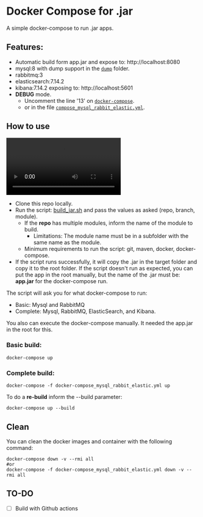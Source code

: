 # Docker Compose for .jar

A simple docker-compose to run .jar apps.

## Features:

- Automatic build form app.jar and expose to: http://localhost:8080
- mysql:8 with dump support in the [`dump`](./dump) folder.
- rabbitmq:3
- elasticsearch:7.14.2
- kibana:7.14.2 exposing to: http://localhost:5601
- **DEBUG** mode.
  - Uncomment the line '13' on [`docker-compose`](./docker-compose.yml).
  - or in the file [`compose_mysql_rabbit_elastic.yml`](./compose_mysql_rabbit_elastic.yml).

## How to use

![Demo](/demo.mp4)

- Clone this repo locally.
- Run the script: [build_jar.sh](./build_jar.sh) and pass the values as asked (repo, branch, module).
  - If the **repo** has multiple modules, inform the name of the module to build.
    - Limitations: The module name must be in a subfolder with the same name as the module.
  - Minimum requirements to run the script: git, maven, docker, docker-compose.
- If the script runs successfully, it will copy the .jar in the target folder and copy it to the root folder. If the script doesn't run as expected, you can put the app in the root manually, but the name of the .jar must be: **app.jar** for the docker-compose run.

The script will ask you for what docker-compose to run:
- Basic: Mysql and RabbitMQ
- Complete: Mysql, RabbitMQ, ElasticSearch, and Kibana.

You also can execute the docker-compose manually. It needed the app.jar in the root for this. 

### Basic build:

```
docker-compose up
```

### Complete build:

```
docker-compose -f docker-compose_mysql_rabbit_elastic.yml up
```

To do a **re-build** inform the --build parameter:

```
docker-compose up --build
```

## Clean

You can clean the docker images and container with the following command:

```
docker-compose down -v --rmi all
#or
docker-compose -f docker-compose_mysql_rabbit_elastic.yml down -v --rmi all
```

## TO-DO
- [ ] Build with Github actions
